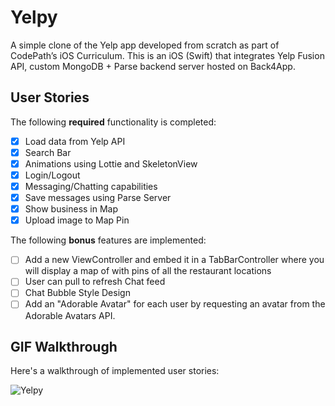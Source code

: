 # Yelpy
A simple clone of the Yelp app developed from scratch as part of CodePath’s iOS Curriculum. This is an iOS (Swift) that integrates Yelp Fusion API, custom MongoDB + Parse backend server hosted on Back4App.

## User Stories

The following **required** functionality is completed:

- [x] Load data from Yelp API
- [x] Search Bar
- [x] Animations using Lottie and SkeletonView
- [x] Login/Logout
- [x] Messaging/Chatting capabilities
- [x] Save messages using Parse Server
- [x] Show business in Map
- [x] Upload image to Map Pin

The following **bonus** features are implemented:

- [ ] Add a new ViewController and embed it in a TabBarController where you will display a map of with pins of all the restaurant locations
- [ ] User can pull to refresh Chat feed
- [ ] Chat Bubble Style Design
- [ ] Add an "Adorable Avatar" for each user by requesting an avatar from the Adorable Avatars API.

## GIF Walkthrough

Here's a walkthrough of implemented user stories:

![Yelpy](https://user-images.githubusercontent.com/57969388/180626594-6a99e6ae-7ec0-4ad3-8da7-7ea25f5f4bb0.gif)
